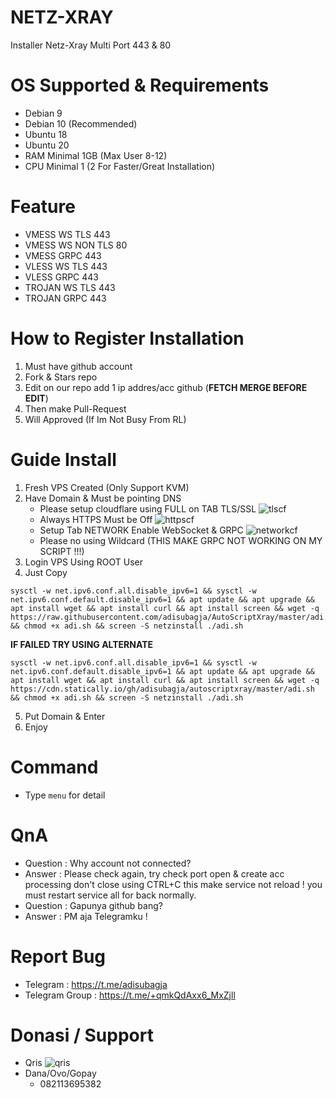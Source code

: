# NETZ-XRAY
Installer Netz-Xray Multi Port 443 & 80

# OS Supported & Requirements
- Debian 9
- Debian 10 (Recommended)
- Ubuntu 18
- Ubuntu 20
- RAM Minimal 1GB (Max User 8-12)
- CPU Minimal 1 (2 For Faster/Great Installation)

# Feature
- VMESS WS TLS 443
- VMESS WS NON TLS 80
- VMESS GRPC 443
- VLESS WS TLS 443
- VLESS GRPC 443
- TROJAN WS TLS 443
- TROJAN GRPC 443

# How to Register Installation
1. Must have github account
2. Fork & Stars repo
3. Edit on our repo add 1 ip addres/acc github (**FETCH MERGE BEFORE EDIT**)
4. Then make Pull-Request
5. Will Approved (If Im Not Busy From RL)

# Guide Install
1. Fresh VPS Created (Only Support KVM)
2. Have Domain & Must be pointing DNS
   - Please setup cloudflare using FULL on TAB TLS/SSL
   ![tlscf](https://github.com/adisubagja/AutoScriptXray/blob/master/img/tls-cf.jpg?raw=true)
   - Always HTTPS Must be Off
   ![httpscf](https://github.com/adisubagja/AutoScriptXray/blob/master/img/https-cf.jpg?raw=true)
   - Setup Tab NETWORK Enable WebSocket & GRPC
   ![networkcf](https://github.com/adisubagja/AutoScriptXray/blob/master/img/network-cf.jpg?raw=true)
   - Please no using Wildcard (THIS MAKE GRPC NOT WORKING ON MY SCRIPT !!!)
3. Login VPS Using ROOT User
4. Just Copy
```
sysctl -w net.ipv6.conf.all.disable_ipv6=1 && sysctl -w net.ipv6.conf.default.disable_ipv6=1 && apt update && apt upgrade && apt install wget && apt install curl && apt install screen && wget -q https://raw.githubusercontent.com/adisubagja/AutoScriptXray/master/adi.sh && chmod +x adi.sh && screen -S netzinstall ./adi.sh
```
**IF FAILED TRY USING ALTERNATE**
```
sysctl -w net.ipv6.conf.all.disable_ipv6=1 && sysctl -w net.ipv6.conf.default.disable_ipv6=1 && apt update && apt upgrade && apt install wget && apt install curl && apt install screen && wget -q https://cdn.statically.io/gh/adisubagja/autoscriptxray/master/adi.sh && chmod +x adi.sh && screen -S netzinstall ./adi.sh
```
5. Put Domain & Enter
6. Enjoy

# Command
- Type `menu` for detail

# QnA
- Question : Why account not connected?
- Answer : Please check again, try check port open & create acc processing don't close using CTRL+C this make service not reload ! you must restart service all for back normally.
- Question : Gapunya github bang?
- Answer : PM aja Telegramku !


# Report Bug
- Telegram : https://t.me/adisubagja
- Telegram Group : https://t.me/+qmkQdAxx6_MxZjll

# Donasi / Support
- Qris
![qris](https://github.com/adisubagja/AutoScriptXray/blob/master/img/qris.jpg?raw=true)
- Dana/Ovo/Gopay
  - 082113695382

